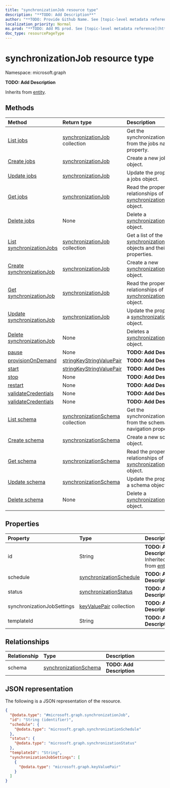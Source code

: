 ```yaml
---
title: "synchronizationJob resource type"
description: "**TODO: Add Description**"
author: "**TODO: Provide Github Name. See [topic-level metadata reference](https://msgo.azurewebsites.net/add/document/guidelines/metadata.html#topic-level-metadata)**"
localization_priority: Normal
ms.prod: "**TODO: Add MS prod. See [topic-level metadata reference](https://msgo.azurewebsites.net/add/document/guidelines/metadata.html#topic-level-metadata)**"
doc_type: resourcePageType
---
```


# synchronizationJob resource type

Namespace: microsoft.graph

**TODO: Add Description**


Inherits from [entity](../resources/entity.md).

## Methods
|Method|Return type|Description|
|:---|:---|:---|
|[List jobs](../api/synchronization-synchronization-list-jobs.md)|[synchronizationJob](../resources/synchronization-synchronizationjob.md) collection|Get the synchronizationJobs from the jobs navigation property.|
|[Create jobs](../api/synchronization-synchronization-post-jobs.md)|[synchronizationJob](../resources/synchronization-synchronizationjob.md)|Create a new jobs object.|
|[Update jobs](../api/synchronization-synchronization-update-jobs.md)|[synchronizationJob](../resources/synchronization-synchronizationjob.md)|Update the properties of a jobs object.|
|[Get jobs](../api/synchronization-synchronization-get-synchronizationjob.md)|[synchronizationJob](../resources/synchronization-synchronizationjob.md)|Read the properties and relationships of a [synchronizationJob](../resources/synchronization-synchronizationjob.md) object.|
|[Delete jobs](../api/synchronization-synchronization-delete-jobs.md)|None|Delete a [synchronizationJob](../resources/synchronization-synchronizationjob.md) object.|
|[List synchronizationJobs](../api/synchronization-synchronizationjob-list.md)|[synchronizationJob](../resources/synchronization-synchronizationjob.md) collection|Get a list of the [synchronizationJob](../resources/synchronizationjob.md) objects and their properties.|
|[Create synchronizationJob](../api/synchronization-synchronizationjob-create.md)|[synchronizationJob](../resources/synchronization-synchronizationjob.md)|Create a new [synchronizationJob](../resources/synchronization-synchronizationjob.md) object.|
|[Get synchronizationJob](../api/synchronization-synchronizationjob-get.md)|[synchronizationJob](../resources/synchronization-synchronizationjob.md)|Read the properties and relationships of a [synchronizationJob](../resources/synchronization-synchronizationjob.md) object.|
|[Update synchronizationJob](../api/synchronization-synchronizationjob-update.md)|[synchronizationJob](../resources/synchronization-synchronizationjob.md)|Update the properties of a [synchronizationJob](../resources/synchronization-synchronizationjob.md) object.|
|[Delete synchronizationJob](../api/synchronization-synchronizationjob-delete.md)|None|Deletes a [synchronizationJob](../resources/synchronization-synchronizationjob.md) object.|
|[pause](../api/synchronization-synchronizationjob-pause.md)|None|**TODO: Add Description**|
|[provisionOnDemand](../api/synchronization-synchronizationjob-provisionondemand.md)|[stringKeyStringValuePair](../resources/synchronization-stringkeystringvaluepair.md)|**TODO: Add Description**|
|[start](../api/synchronization-synchronizationjob-start.md)|[stringKeyStringValuePair](../resources/synchronization-stringkeystringvaluepair.md)|**TODO: Add Description**|
|[stop](../api/synchronization-synchronizationjob-stop.md)|None|**TODO: Add Description**|
|[restart](../api/synchronization-synchronizationjob-restart.md)|None|**TODO: Add Description**|
|[validateCredentials](../api/synchronization-synchronizationjob-validatecredentials.md)|None|**TODO: Add Description**|
|[validateCredentials](../api/synchronization-synchronizationjob-validatecredentials.md)|None|**TODO: Add Description**|
|[List schema](../api/synchronization-synchronizationjob-list-schema.md)|[synchronizationSchema](../resources/synchronization-synchronizationschema.md) collection|Get the synchronizationSchemas from the schema navigation property.|
|[Create schema](../api/synchronization-synchronizationjob-post-schema.md)|[synchronizationSchema](../resources/synchronization-synchronizationschema.md)|Create a new schema object.|
|[Get schema](../api/synchronization-synchronizationjob-get-synchronizationschema.md)|[synchronizationSchema](../resources/synchronization-synchronizationschema.md)|Read the properties and relationships of a [synchronizationSchema](../resources/synchronization-synchronizationschema.md) object.|
|[Update schema](../api/synchronization-synchronizationjob-update-schema.md)|[synchronizationSchema](../resources/synchronization-synchronizationschema.md)|Update the properties of a schema object.|
|[Delete schema](../api/synchronization-synchronizationjob-delete-schema.md)|None|Delete a [synchronizationSchema](../resources/synchronization-synchronizationschema.md) object.|

## Properties
|Property|Type|Description|
|:---|:---|:---|
|id|String|**TODO: Add Description** Inherited from [entity](../resources/entity.md)|
|schedule|[synchronizationSchedule](../resources/synchronization-synchronizationschedule.md)|**TODO: Add Description**|
|status|[synchronizationStatus](../resources/synchronization-synchronizationstatus.md)|**TODO: Add Description**|
|synchronizationJobSettings|[keyValuePair](../resources/synchronization-keyvaluepair.md) collection|**TODO: Add Description**|
|templateId|String|**TODO: Add Description**|

## Relationships
|Relationship|Type|Description|
|:---|:---|:---|
|schema|[synchronizationSchema](../resources/synchronization-synchronizationschema.md)|**TODO: Add Description**|

## JSON representation
The following is a JSON representation of the resource.
<!-- {
  "blockType": "resource",
  "keyProperty": "id",
  "@odata.type": "microsoft.graph.synchronizationJob",
  "baseType": "microsoft.graph.entity",
  "openType": false
}
-->
``` json
{
  "@odata.type": "#microsoft.graph.synchronizationJob",
  "id": "String (identifier)",
  "schedule": {
    "@odata.type": "microsoft.graph.synchronizationSchedule"
  },
  "status": {
    "@odata.type": "microsoft.graph.synchronizationStatus"
  },
  "templateId": "String",
  "synchronizationJobSettings": [
    {
      "@odata.type": "microsoft.graph.keyValuePair"
    }
  ]
}
```

